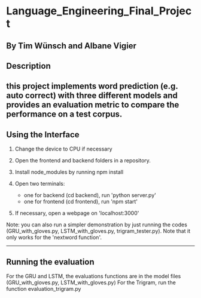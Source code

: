 # Language_Engineering_Final_Project

By Tim Wünsch and Albane Vigier
----------------------------------------------------
Description
----------------------------------------------------
this project implements word prediction (e.g. auto correct) with three different models and provides an evaluation metric to compare the performance on a test corpus.
----------------------------------------------------
Using the Interface
----------------------------------------------------
1. Change the device to CPU if necessary

2. Open the frontend and backend folders in a repository.

3. Install node_modules by running npm install

4. Open two terminals:
    - one for backend (cd backend), run 'python server.py'
    - one for frontend (cd frontend), run 'npm start'

5. If necessary, open a webpage on 'localhost:3000'

Note: you can also run a simpler demonstration by just running the codes
(GRU_with_gloves.py, LSTM_with_gloves.py, trigram_tester.py). 
Note that it only works for the 'nextword function'.


----------------------------------------------------
Running the evaluation
----------------------------------------------------
For the GRU and LSTM, the evaluations functions are in the model files 
(GRU_with_gloves.py, LSTM_with_gloves.py)
For the Trigram, run the function evaluation_trigram.py
